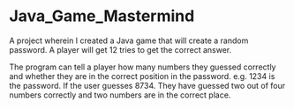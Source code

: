 # Java_Game_Mastermind
A project wherein I created a Java game that will create a random password. 
A player will get 12 tries to get the correct answer. 

The program can tell a player how many numbers they guessed correctly and whether they are in the correct position in the password. 
e.g. 1234 is the password. 
  If the user guesses 8734.
  They have guessed two out of four numbers correctly and two numbers are in the correct place.
